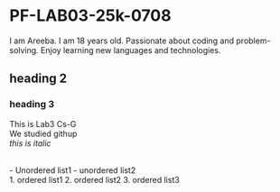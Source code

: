 # PF-LAB03-25k-0708
I am Areeba. I am 18 years old. Passionate about coding and problem-solving.  Enjoy learning new languages and technologies.
## heading 2
### heading 3

This is Lab3 Cs-G
<br/>
We studied githup
<br/>
_this is italic_

<br/>
- Unordered list1
- unordered list2
  <br/>
  1. ordered list1
  2. ordered list2
  3. ordered list3
